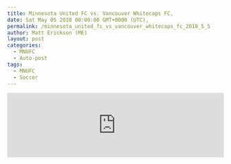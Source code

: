 ```yaml
---
title: Minnesota United FC vs. Vancouver Whitecaps FC,
date: Sat May 05 2018 00:00:00 GMT+0000 (UTC),
permalink: /minnesota_united_fc_vs_vancouver_whitecaps_fc_2018_5_5 
author: Matt Erickson (ME)
layout: post
categories:
  - MNUFC
  - Auto-post
tags:
  - MNUFC
  - Soccer
---
```

<div class='fluid-width-video-wrapper'>
<iframe width='100%' height='auto' frameborder='0' allowfullscreen src="https://www.mnufc.com/iframe-video?brightcove_id=5780856217001&brightcove_player_id=default&brightcove_account_id=5534894110001"></iframe>
</div>